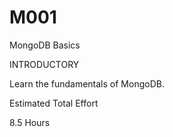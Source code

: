 # M001
MongoDB Basics

INTRODUCTORY

Learn the fundamentals of MongoDB.

Estimated Total Effort

8.5 Hours
